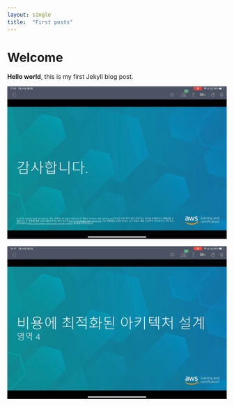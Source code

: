 ```yaml
---
layout: single
title:  "First posts"
---
```


# Welcome

**Hello world**, this is my first Jekyll blog post.



![추가이미지](../images/2023-01-12-first/03.MP4_snapshot_01.22.40_[2022.04.04_14.34.43].jpg)



![1](../images/2023-01-12-first/1.jpg)
